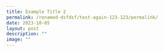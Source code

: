 ```yaml
---
title: Example Title 2
permalink: /renamed-dsfdsf/test-again-123-123/permalink/
date: 2023-10-05
layout: post
description: ""
image: ""
---
```

